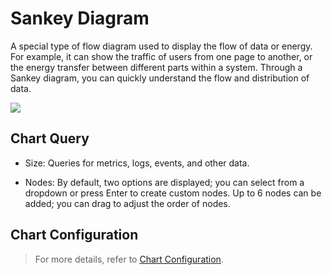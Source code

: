 # Sankey Diagram

A special type of flow diagram used to display the flow of data or energy. For example, it can show the traffic of users from one page to another, or the energy transfer between different parts within a system. Through a Sankey diagram, you can quickly understand the flow and distribution of data.

![](../img/sankey.png)

## Chart Query

- Size: Queries for metrics, logs, events, and other data.

- Nodes: By default, two options are displayed; you can select from a dropdown or press Enter to create custom nodes. Up to 6 nodes can be added; you can drag to adjust the order of nodes.

## Chart Configuration

> For more details, refer to [Chart Configuration](./chart-config.md).


<!--
## Common Configuration

| Option | Description |
| --- | --- |
| Title | Set a title for the chart, which will be displayed in the top-left corner of the chart after setting. It supports hiding. |
| Description | Add a description to the chart. After setting, an [i] prompt will appear after the chart title. If not set, it will not be displayed. |
| Unit | **:material-numeric-1-box: Default unit display**: <br /><li>If the queried data is metric data and you have set units for the metric in [Metric Management](../../metrics/dictionary.md), it will default to displaying using the metric's unit.<br /><li>If no related unit configuration exists in **Metric Management**, it will display with thousand separators as the numerical increment format.<br />**:material-numeric-2-box: After configuring the unit**: <br />It prioritizes displaying using your custom-configured unit. For metric data, two options are provided for numerical increments:<br /><br />**Scientific Notation Explanation**<br /><u>Default Increment</u>: Units are ten thousand, million, e.g., 10000 displays as 1 ten thousand, 1000000 displays as 1 million. Two decimal places are retained;<br /><u>Short Scale</u>: Units are K, M, B. That is, thousand, million, billion, trillion, etc., sequentially representing thousand, million, billion, trillion, etc., in Chinese context. For example, 1000 is 1k, 10000 is 10k, 1000000 is 1 million; two decimal places are retained. |
| Color | You can set the font color and background color for the chart. |
| Alias | Refer to [Alias](./timeseries-chart.md#legend). |
| Data Format | You can choose the number of decimal places and whether to use thousand separators.<br /><li>Thousand separators are enabled by default. When disabled, the original value is displayed without separators. More details can be found in [Data Thousand Separator Formatting](../visual-chart/chart-query.md#thousand). |

## Advanced Configuration

| Option | Description |
| --- | --- |
| Lock Time | Fix the time range for querying data in the current chart, independent of the global time component. After setting, the user-defined time will appear in the top-right corner of the chart, such as 【xx minutes】、【xx hours】、【xx days】. |
| Time Slicing | When time slicing is enabled, it first segments and aggregates the original data at certain time intervals, then performs a second aggregation on the aggregated dataset to obtain the result value. It is off by default.<br /><br />If time slicing is off, there are no time interval options; if it is on, the time interval options are as follows:<br /><li>Auto Align: When enabled, it dynamically adjusts queries based on the selected time range and aggregation interval, rounding up to the nearest time interval.<br /> &nbsp; &nbsp; &nbsp;The system presets multiple time intervals: 1 millisecond, 10 milliseconds, 50 milliseconds, 100 milliseconds, 500 milliseconds, 1 second, 5 seconds, 15 seconds, 30 seconds, 1 minute, 5 minutes, 10 minutes, 30 minutes, 1 hour, 6 hours, 12 hours, 1 day, 1 week, 1 month;<br /><li>Custom Time Interval: When selecting 【Lock Time】, it automatically matches different available time intervals based on the length of the locked time for query display (*for example, if the time interval is chosen as 1 minute, the actual query will be conducted every 1 minute*).<br /><br /><br />For more details, refer to [Time Slicing Explanation](chart-query.md#time-slicing). |
| Field Mapping | Works with object mapping features of view variables. It is off by default. If object mapping has been configured in view variables:<br /><li>When field mapping is enabled, the chart displays the **grouping fields** and corresponding **mapped fields**; grouping fields without specified mappings are not displayed;<br /><li>When field mapping is disabled, the chart displays normally without showing mapped fields.<br /> |
| Workspace Authorization | Authorized workspace lists. After selection, it allows querying and displaying data from the authorized workspace through the chart. |
| Data Sampling | Only for workspaces using the Doris log data engine; when enabled, it samples all data except "metrics," with a non-fixed sampling rate that dynamically adjusts based on data volume. |
| Time Offset | Non-time series data may have at least a 1-minute delay after being stored in the database. When selecting relative time queries, this may cause recent data not to be collected, leading to data loss.<br />Enabling time offset ensures that when querying relative time ranges, the actual query time range shifts forward by 1 minute to prevent data retrieval from being empty due to storage delays. For example, if it is currently 12:30 and you query the last 15 minutes of data, enabling time offset means the actual query time is 12:14-12:29.<br />:warning: <br /><li>This setting only applies to relative time queries. If the query time range is an "absolute time range," the time offset does not apply.<br /><li>For charts with time intervals, like time series charts, time offset only applies if the set time interval is <= 1 minute. For charts without time intervals, such as summary charts and bar charts, the time offset remains effective.
-->